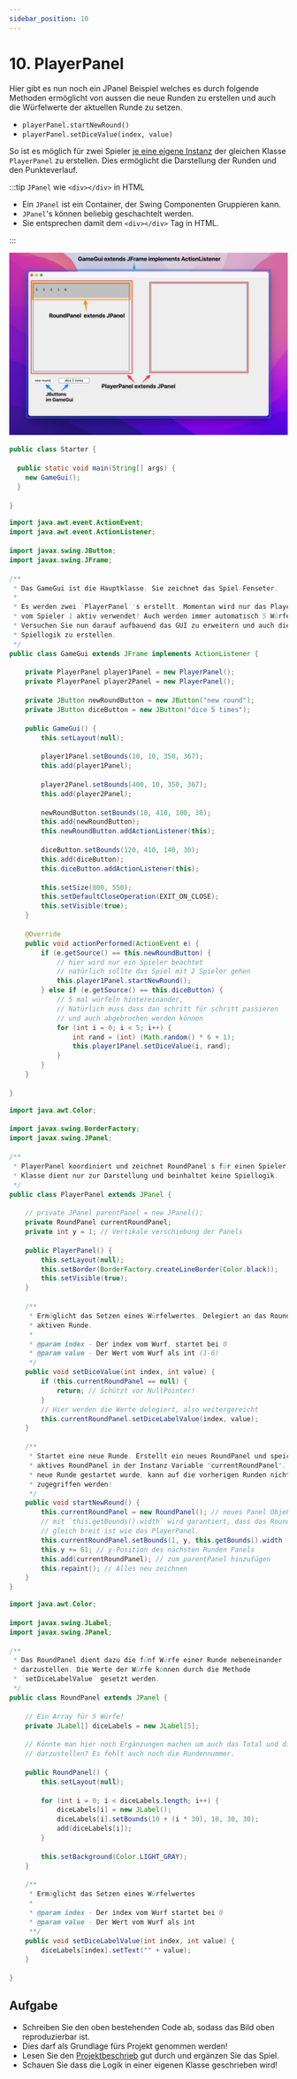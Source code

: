 ```yaml
---
sidebar_position: 10
---
```

# 10. PlayerPanel

Hier gibt es nun noch ein JPanel Beispiel welches es durch folgende Methoden ermöglicht von aussen die neue Runden zu erstellen und auch die Würfelwerte der aktuellen Runde zu setzen. 

- `playerPanel.startNewRound()`
- `playerPanel.setDiceValue(index, value)`

So ist es möglich für zwei Spieler <u>je eine eigene Instanz</u> der gleichen Klasse `PlayerPanel` zu erstellen. Dies ermöglicht die Darstellung der Runden und den Punkteverlauf.

:::tip `JPanel` wie `<div></div>` in HTML

- Ein `JPanel` ist ein Container, der Swing Componenten Gruppieren kann. 
- `JPanel`'s können beliebig geschachtelt werden.
- Sie entsprechen damit dem `<div></div>` Tag in HTML.

:::

![](../img/playerpanel.png)

```java title="Starter.java"
public class Starter {

  public static void main(String[] args) {
    new GameGui();
  }

}
```

```java title="GameGui.java"
import java.awt.event.ActionEvent;
import java.awt.event.ActionListener;

import javax.swing.JButton;
import javax.swing.JFrame;

/**
 * Das GameGui ist die Hauptklasse. Sie zeichnet das Spiel-Fenseter.
 * 
 * Es werden zwei `PlayerPanel`'s erstellt. Momentan wird nur das PlayerPanel
 * vom Spieler 1 aktiv verwendet! Auch werden immer automatisch 5 Würfe gemacht.
 * Versuchen Sie nun darauf aufbauend das GUI zu erweitern und auch die
 * Spiellogik zu erstellen.
 */
public class GameGui extends JFrame implements ActionListener {

	private PlayerPanel player1Panel = new PlayerPanel();
	private PlayerPanel player2Panel = new PlayerPanel();

	private JButton newRoundButton = new JButton("new round");
	private JButton diceButton = new JButton("dice 5 times");

	public GameGui() {
		this.setLayout(null);

		player1Panel.setBounds(10, 10, 350, 367);
		this.add(player1Panel);

		player2Panel.setBounds(400, 10, 350, 367);
		this.add(player2Panel);

		newRoundButton.setBounds(10, 410, 100, 30);
		this.add(newRoundButton);
		this.newRoundButton.addActionListener(this);

		diceButton.setBounds(120, 410, 140, 30);
		this.add(diceButton);
		this.diceButton.addActionListener(this);

		this.setSize(800, 550);
		this.setDefaultCloseOperation(EXIT_ON_CLOSE);
		this.setVisible(true);
	}

	@Override
	public void actionPerformed(ActionEvent e) {
		if (e.getSource() == this.newRoundButton) {
			// hier wird nur ein Spieler beachtet
			// natürlich sollte das Spiel mit 2 Spieler gehen
			this.player1Panel.startNewRound();
		} else if (e.getSource() == this.diceButton) {
			// 5 mal würfeln hintereinander,
			// Natürlich muss dass dan schritt für schritt passieren
			// und auch abgebrochen werden können
			for (int i = 0; i < 5; i++) {
				int rand = (int) (Math.random() * 6 + 1);
				this.player1Panel.setDiceValue(i, rand);
			}
		}
	}

}
```

```java title="PlayerPanel.java"
import java.awt.Color;

import javax.swing.BorderFactory;
import javax.swing.JPanel;

/**
 * PlayerPanel koordiniert und zeichnet RoundPanel's für einen Spieler. Die
 * Klasse dient nur zur Darstellung und beinhaltet keine Spiellogik.
 */
public class PlayerPanel extends JPanel {

	// private JPanel parentPanel = new JPanel();
	private RoundPanel currentRoundPanel;
	private int y = 1; // Vertikale verschiebung der Panels

	public PlayerPanel() {
		this.setLayout(null);
		this.setBorder(BorderFactory.createLineBorder(Color.black));
		this.setVisible(true);
	}

	/**
	 * Ermöglicht das Setzen eines Würfelwertes. Delegiert an das RoundPanel der
	 * aktiven Runde.
	 *
	 * @param index - Der index vom Wurf, startet bei 0
	 * @param value - Der Wert vom Wurf als int (1-6)
	 */
	public void setDiceValue(int index, int value) {
		if (this.currentRoundPanel == null) {
			return; // Schützt vor NullPointer!
		}
		// Hier werden die Werte delegiert, also weitergereicht
		this.currentRoundPanel.setDiceLabelValue(index, value);
	}

	/**
	 * Startet eine neue Runde. Erstellt ein neues RoundPanel und speichert es als
	 * aktives RoundPanel in der Instanz-Variable "currentRoundPanel". Sobald eine
	 * neue Runde gestartet wurde, kann auf die vorherigen Runden nicht mehr
	 * zugegriffen werden!
	 */
	public void startNewRound() {
		this.currentRoundPanel = new RoundPanel(); // neues Panel Objekt pro Runde
		// mit `this.getBounds().width` wird garantiert, dass das RoundPanel
		// gleich breit ist wie das PlayerPanel.
		this.currentRoundPanel.setBounds(1, y, this.getBounds().width - 2, 60);
		this.y += 61; // y-Position des nächsten Runden Panels
		this.add(currentRoundPanel); // zum parentPanel hinzufügen
		this.repaint(); // Alles neu zeichnen
	}
}
```

```java title="RoundPanel.java"
import java.awt.Color;

import javax.swing.JLabel;
import javax.swing.JPanel;

/**
 * Das RoundPanel dient dazu die fünf Würfe einer Runde nebeneinander
 * darzustellen. Die Werte der Würfe können durch die Methode
 * `setDiceLabelValue` gesetzt werden.
 */
public class RoundPanel extends JPanel {

	// Ein Array für 5 Würfe!
	private JLabel[] diceLabels = new JLabel[5];

	// Könnte man hier noch Ergänzungen machen um auch das Total und die Rundensumme
	// darzustellen? Es fehlt auch noch die Rundennummer.

	public RoundPanel() {
		this.setLayout(null);

		for (int i = 0; i < diceLabels.length; i++) {
			diceLabels[i] = new JLabel();
			diceLabels[i].setBounds(10 + (i * 30), 10, 30, 30);
			add(diceLabels[i]);
		}

		this.setBackground(Color.LIGHT_GRAY);
	}

	/**
	 * Ermöglicht das Setzen eines Würfelwertes
	 * 
	 * @param index - Der index vom Wurf startet bei 0
	 * @param value - Der Wert vom Wurf als int
	 **/
	public void setDiceLabelValue(int index, int value) {
		diceLabels[index].setText("" + value);
	}

}
```

## Aufgabe

- Schreiben Sie den oben bestehenden Code ab, sodass das Bild oben reproduzierbar ist.
- Dies darf als Grundlage fürs Projekt genommen werden!
- Lesen Sie den [Projektbeschrieb](../beurteilungen/lb2.md) gut durch und ergänzen Sie das Spiel.
- Schauen Sie dass die Logik in einer eigenen Klasse geschrieben wird!
